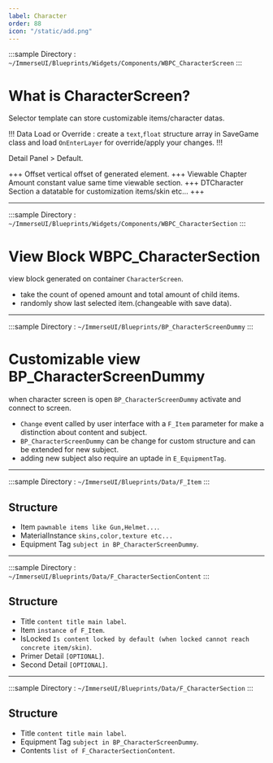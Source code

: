 ```yaml
---
label: Character
order: 88
icon: "/static/add.png"
---
```



<style>
    .sample {
        text-align: left;
        color: #000000;
        border-radius: 10px;
        background-color: #5f99f5;
        border: 1px solid #1956AF;
        padding-left: 10px;
        padding-top: 20px;
        margin-bottom: 20px;
    }
</style>



:::sample
Directory :  `~/ImmerseUI/Blueprints/Widgets/Components/WBPC_CharacterScreen`
:::
# What is CharacterScreen?

Selector template can store customizable items/character  datas.

!!!
Data Load or Override : create a `text`,`float` structure array in SaveGame class and load `OnEnterLayer` for override/apply your changes.
!!!

Detail Panel > Default.

+++ Offset
vertical offset of generated element.
+++ Viewable Chapter Amount
constant value same time viewable section.
+++ DTCharacter Section
a datatable for customization items/skin etc...
+++

---
:::sample
Directory :  `~/ImmerseUI/Blueprints/Widgets/Components/WBPC_CharacterSection`
:::

# View Block WBPC_CharacterSection
view block generated on container `CharacterScreen`.
- take the count of opened amount and total amount of child items.
- randomly show last selected item.(changeable with save data).


---
:::sample
Directory :  `~/ImmerseUI/Blueprints/BP_CharacterScreenDummy`
:::

# Customizable view BP_CharacterScreenDummy
when character screen is open `BP_CharacterScreenDummy` activate and connect to screen.
- `Change` event called by user interface with a `F_Item` parameter for make a distinction about content and subject.
- `BP_CharacterScreenDummy` can be change for custom structure and can be extended for new subject.
-  adding new subject also require an uptade in `E_EquipmentTag`.


---
:::sample
Directory :  `~/ImmerseUI/Blueprints/Data/F_Item`
:::

## Structure

- Item `pawnable items like Gun,Helmet...`.
- MaterialInstance  `skins,color,texture etc...`
- Equipment Tag `subject in BP_CharacterScreenDummy`.

---
:::sample
Directory :  `~/ImmerseUI/Blueprints/Data/F_CharacterSectionContent`
:::

## Structure

- Title `content title main label`.
- Item `instance of F_Item`.
- IsLocked `Is content locked by default (when locked cannot reach concrete item/skin)`.
- Primer Detail `[OPTIONAL]`.
- Second Detail `[OPTIONAL]`.


---
:::sample
Directory :  `~/ImmerseUI/Blueprints/Data/F_CharacterSection`
:::

## Structure

- Title `content title main label`.
- Equipment Tag `subject in BP_CharacterScreenDummy`.
- Contents `list of F_CharacterSectionContent`.
